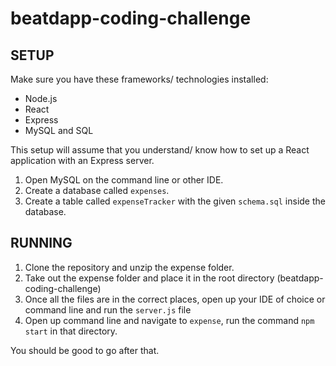 # beatdapp-coding-challenge

## SETUP
Make sure you have these frameworks/ technologies installed:
- Node.js
- React
- Express
- MySQL and SQL

This setup will assume that you understand/ know how to set up a React application with an Express server.

1. Open MySQL on the command line or other IDE.
2. Create a database called `expenses`.
3. Create a table called `expenseTracker` with the given `schema.sql` inside the database.

## RUNNING
1. Clone the repository and unzip the expense folder. 
2. Take out the expense folder and place it in the root directory (beatdapp-coding-challenge)
3. Once all the files are in the correct places, open up your IDE of choice or command line and run the `server.js` file
4. Open up command line and navigate to `expense`, run the command `npm start` in that directory. 

You should be good to go after that.
